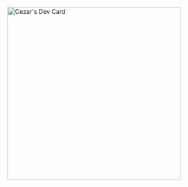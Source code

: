<a href="https://app.daily.dev/realzyxs"><img src="https://api.daily.dev/devcards/df1979e4f91649c582bfaca0d3a77b07.png?r=68i" width="400" alt="Cezar's Dev Card"/></a>
